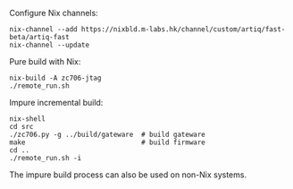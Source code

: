 Configure Nix channels:

```shell
nix-channel --add https://nixbld.m-labs.hk/channel/custom/artiq/fast-beta/artiq-fast
nix-channel --update
```

Pure build with Nix:

```shell
nix-build -A zc706-jtag
./remote_run.sh
```

Impure incremental build:

```shell
nix-shell
cd src
./zc706.py -g ../build/gateware  # build gateware
make                             # build firmware
cd ..
./remote_run.sh -i
```

The impure build process can also be used on non-Nix systems.

